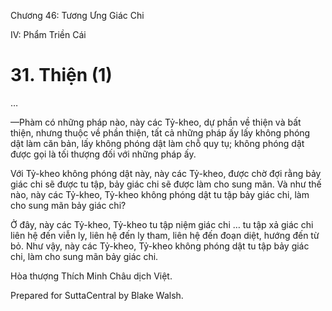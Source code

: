  

Chương 46: Tương Ưng Giác Chi

IV: Phẩm Triền Cái

# 31\. Thiện (1)

…

—Phàm có những pháp nào, này các Tỷ-kheo, dự phần về thiện và bất thiện, nhưng thuộc về phần thiện, tất cả những pháp ấy lấy không phóng dật làm căn bản, lấy không phóng dật làm chỗ quy tụ; không phóng dật được gọi là tối thượng đối với những pháp ấy.

Với Tỷ-kheo không phóng dật này, này các Tỷ-kheo, được chờ đợi rằng bảy giác chi sẽ được tu tập, bảy giác chi sẽ được làm cho sung mãn. Và như thế nào, này các Tỷ-kheo, Tỷ-kheo không phóng dật tu tập bảy giác chi, làm cho sung mãn bảy giác chi?

Ở đây, này các Tỷ-kheo, Tỷ-kheo tu tập niệm giác chi … tu tập xả giác chi liên hệ đến viễn ly, liên hệ đến ly tham, liên hệ đến đoạn diệt, hướng đến từ bỏ. Như vậy, này các Tỷ-kheo, Tỷ-kheo không phóng dật tu tập bảy giác chi, làm cho sung mãn bảy giác chi.

Hòa thượng Thích Minh Châu dịch Việt.

Prepared for SuttaCentral by Blake Walsh.